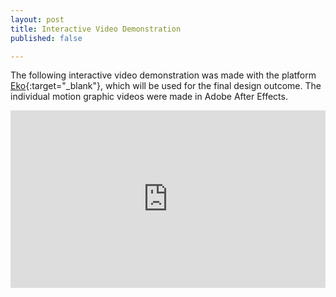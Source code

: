 ```yaml
---
layout: post
title: Interactive Video Demonstration
published: false

---
```

The following interactive video demonstration was made with the platform [Eko](https://helloeko.com/){:target="_blank"}, which will be used for the final design outcome. The individual motion graphic videos were made in Adobe After Effects.

<style>.embed-container { position: relative; padding-bottom: 56.25%; height: 0; overflow: hidden; max-width: 100%; } .embed-container iframe, .embed-container object, .embed-container embed { position: absolute; top: 0; left: 0; width: 100%; height: 100%; }</style>

<div class='embed-container'>
	<iframe src="https://video.helloeko.com/v/AjQ5dz/embed?publisherID=h5b9hm" frameborder="0" allowfullscreen></iframe>
</div>